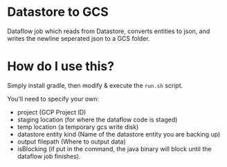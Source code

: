 # Datastore to GCS
Dataflow job which reads from Datastore, converts entities to json,
and writes the newline seperated json to a GCS folder.

# How do I use this?
Simply install gradle, then modify & execute the `run.sh` script.

You'll need to specify your own:
 - project (GCP Project ID)
 - staging location (for where the dataflow code is staged)
 - temp location (a temporary gcs write disk)
 - datastore entity kind (Name of the datastore entity you are backing up)
 - output filepath (Where to output data)
 - isBlocking (if put in the command, the java binary will block until the
   dataflow job finishes).


